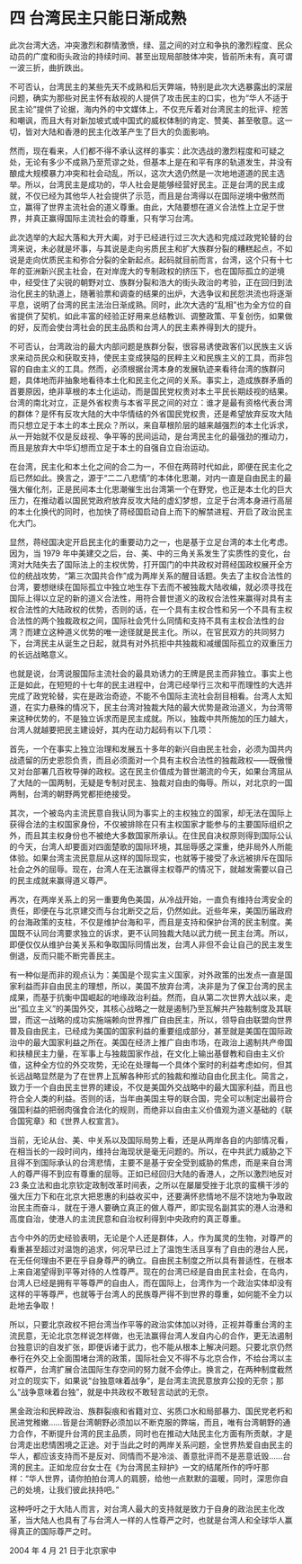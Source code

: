 # 四 台湾民主只能日渐成熟
此次台湾大选，冲突激烈和群情激愤，绿、蓝之间的对立和争执的激烈程度、民众动员的广度和街头政治的持续时间、甚至出现局部肢体冲突，皆前所未有，真可谓一波三折，曲折跌出。

不可否认，台湾民主的某些先天不成熟和后天弊端，特别是此次大选暴露出的深层问题，确实为那些对民主怀有敌视的人提供了攻击民主的口实，也为“华人不适于民主论”提供了论据，海内外的中文媒体上，不仅充斥着对台湾民主的批评、挖苦和嘲讽，而且大有对新加坡式或中国式的威权体制的肯定、赞美、甚至敬意。这一切，皆对大陆和香港的民主化改革产生了巨大的负面影响。

然而，现在看来，人们都不得不承认这样的事实：此次选战的激烈程度和可疑之处，无论有多少不成熟乃至荒谬之处，但基本上是在和平有序的轨道发生，并没有酿成大规模暴力冲突和社会动乱，所以，这次大选仍然是一次地地道道的民主选举。所以，台湾民主是成功的，华人社会是能够经营好民主。正是台湾的民主成就，不仅已经为其他华人社会提供了示范，而且是台湾得以在国际逆境中傲然而立，赢得了世界主流社会的道义尊重。由此，大陆要想在道义合法性上立足于世界，并真正赢得国际主流社会的尊重，只有学习台湾。

此次选举的大起大落和大开大阖，对于已经进行过三次大选和完成过政党轮替的台湾来说，未必就是坏事，与其说是走向劣质民主和扩大族群分裂的糟糕起点，不如说是走向优质民主和弥合分裂的全新起点。起码就目前而言，台湾，这个只有十七年的亚洲新兴民主社会，在对岸庞大的专制政权的挤压下，也在国际孤立的逆境中，经受住了尖锐的朝野对立、族群分裂和浩大的街头政治的考验，正在回归到法治化民主的轨道上，随著验票和调查的结果的出炉，大选争议和民怨洪流也将逐渐平息，说明了台湾的民主法治日渐成熟。同时，此次大选的“乱相”也为全方位的自省提供了契机，如此丰富的经验正好用来总结教训、调整政策、平复创伤，如果做的好，反而会使台湾社会的民主品质和台湾人的民主素养得到大的提升。

不可否认，台湾政治的最大内部问题是族群分裂，很容易诱使政客们以民族主义诉求来动员民众和获取支持，使民主变成狭隘的民粹主义和民族主义的工具，而非包容的自由主义的工具。然而，必须根据台湾本身的发展轨迹来看待台湾的族群问题，具体地而非抽象地看待本土化和民主化之间的关系。事实上，造成族群矛盾的首要原因，绝非草根的本土化运动，而是国民党权贵对本土平民长期歧视的结果。台湾的南北对立，正是外省权贵与本省平民之间的对立：谁才是最有资格代表台湾的群体？是怀有反攻大陆的大中华情结的外省国民党权贵，还是希望放弃反攻大陆而只想立足于本土的本土民众？所以，来自草根阶层的越来越强烈的本土化诉求，从一开始就不仅是反歧视、争平等的民间运动，是台湾民主化的最强劲的推动力，而且是放弃大中华幻想而立足于本土的自强自立自治运动。

在台湾，民主化和本土化之间的合二为一，不但在两蒋时代如此，即便在民主化之后已然如此。换言之，源于“二二八悲情”的本体化思潮，对内一直是自由民主的最强大催化剂，正是民间本土化思潮催生出台湾第一个在野党，也正是本土化的巨大压力，在推动着以国民党政府放弃反攻大陆的虚幻梦想，立足于台湾本身进行高层的本土化换代的同时，也加快了蒋经国启动自上而下的解禁进程、开启了政治民主化大门。

显然，蒋经国决定开启民主化的重要动力之一，也是基于立足台湾的本土化考虑。因为，当 1979 年中美建交之后，台、美、中的三角关系发生了实质性的变化，台湾对大陆失去了国际法上的主权优势，打开国门的中共政权对蒋经国政权展开全方位的统战攻势，“第三次国共合作”成为两岸关系的醒目话题。失去了主权合法性的台湾，要想继续在国际孤立中独立地生存下去而不被独裁大陆收编，就必须寻找在国际上得以立足的新的道义合法性，用符合普世道义的政权合法性来赢得对具有主权合法性的大陆政权的优势，否则的话，在一个具有主权合性和另一个不具有主权合法性的两个独裁政权之间，国际社会凭什么同情和支持不具有主权合法性的台湾？而建立这种道义优势的唯一途径就是民主化。所以，在官民双方的共同努力下，台湾民主从诞生之日起，就具有对外抗拒中共独裁和减缓国际孤立的双重压力的长远战略意义。

也就是说，台湾说服国际主流社会的最具劝诱力的王牌是民主而非独立。事实上也正是如此，在短短的十七年的民主进程中，台湾已经举行三次和平而理性的大选并完成了政党轮替，实在是政治奇迹，不能不令国际主流社会刮目相看。台湾人太知道，在实力悬殊的情况下，民主台湾对独裁大陆的最大优势是政治道义，为台湾带来这种优势的，不是独立诉求而是民主成就。所以，独裁中共所施加的压力越大，台湾人就越要把民主建设好，其内在动力起码有以下几项：

首先，一个在事实上独立治理和发展五十多年的新兴自由民主社会，必须为国共内战遗留的历史恩怨负责，而且必须面对一个具有主权合法性的独裁政权——既傲慢又对台部署几百枚导弹的政权。这在民主价值成为普世潮流的今天，如果台湾屈从了大陆的一国两制，无疑是专制对民主、独裁对自由的侮辱。所以，对北京的一国两制，台湾的朝野两党都拒绝接受。

其次，一个被岛内主流民意自我认同为事实上的主权独立的国家，却无法在国际上获得合法的主权国家身份，不仅被排除在只有主权国家才能参与的主要国际组织之外，而且其主权身份也不被绝大多数国家所承认。在住民自决权原则得到国际公认的今天，台湾人却要面对四面楚歌的国际环境，其屈辱感之深重，绝非局外人所能体验。如果台湾主流民意屈从这样的国际现实，也就等于接受了永远被排斥在国际社会之外的屈辱。现在，台湾人在无法赢得主权尊严的情况下，就越发需要以自己的民主成就来赢得道义尊严。

再次，在两岸关系上的另一重要角色美国，从冷战开始，一直负有维持台湾安全的责任，即便在与北京建交而与台北断交之后，仍然如此。近些年来，美国历届政府的台海政策的支柱，不仅是维护台海和平，而且是支持和保护台湾的民主制度。美国既不认同台湾要求独立的诉求，更不认同独裁大陆以武力统一民主台湾。所以，即便仅仅从维护台美关系和争取国际同情出发，台湾人非但不会让自己的民主发生倒退，反而只能不断完善民主。

有一种似是而非的观点认为：美国是个现实主义国家，对外政策的出发点一直是国家利益而非自由民主的理想，所以，美国不放弃台湾，决非是为了保卫台湾的民主成果，而基于抗衡中国崛起的地缘政治利益。然而，自从第二次世界大战以来，走出“孤立主义”的美国外交，其核心战略之一就是遏制乃至瓦解共产独裁制度及其联盟，而这一战略的成功实施端赖向世界推广自由民主，所以，领导自由联盟向世界普及自由民主，已经成为美国的国家利益的重要组成部分，甚至就是美国在国际政治中的最大国家利益之所在。美国在经济上推广自由市场，在政治上遏制共产帝国和扶植民主力量，在军事上与独裁国家作战，在文化上输出基督教和自由主义价值，这种全方位的外交攻势，无论在处理每一个具体个案时的利益考虑如何，但其长远战略显然是为了在世界上瓦解各种形式的独裁和推动自由化民主化。简言之，致力于一个自由民主世界的建设，不仅是美国外交战略中的最大国家利益，而且也符合全人类的利益。否则的话，当年由美国主导的联合国，完全可以制定出最符合强国利益的把弱肉强食合法化的规则，而绝非以自由主义价值观为道义基础的《联合国宪章》和《世界人权宣言》。

当前，无论从台、美、中关系以及国际局势上看，还是从两岸各自的内部情况看，在相当长的一段时间内，维持台海现状是毫无问题的。所以，在中共武力威胁之下且得不到国际承认的台湾悲情，主要不是基于安全受到威胁的焦虑，而是来自台湾人的尊严得不到应有尊重的屈辱。正如已经回归大陆的香港人，之所以激烈地反对 23 条立法和由北京钦定政制改革时间表，之所以在屡屡受挫于北京的蛮横干涉的强大压力下和在北京大把恩惠的利益收买中，还要满怀悲情地不屈不饶地为争取政治民主而奋斗，就在于港人要确立真正的做人尊严，即实现名副其实的港人治港和高度自治，使港人的主流民意和自治权利得到中央政府的真正尊重。

古今中外的历史经验表明，无论是个人还是群体，人，作为属灵的生物，对尊严的看重甚至超过对温饱的追求，何况早已过上了温饱生活且享有了自由的港台人民，在无任何理由不更在乎自身尊严的确立。自由民主制度之所以具有普适性，在根本上来自渴望得到平等对待的人性尊严。现在的台湾已经是自由民主社会，在岛内，台湾人已经是拥有平等尊严的自由人，而在国际上，台湾作为一个政治实体却没有这样的平等尊严，也就等于台湾人的民族尊严得不到世界的尊重，如何能不全力以赴地去争取！

所以，只要北京政权不把台湾当作平等的政治实体加以对待，正视并尊重台湾的主流民意，无论北京怎样说怎样做，也无法赢得台湾人发自内心的合作，更无法遏制台独意识的自发扩张，即便诉诸于武力，也不能从根本上解决问题。只要北京仍然奉行在外交上全面围堵台湾的政策，国际社会又不得不与北京合作，不给台湾以主权尊严，台湾扩展合法国际生存空间的努力就不会停止。换言之，在两种制度截然对立的现实下，如果说“台独意味着战争”，是台湾主流民意放弃公投的无奈；那么“战争意味着台独”，就是中共政权不敢轻言动武的无奈。

黑金政治和民粹政治、族群裂痕和省籍对立、劣质口水和局部暴力、国民党老朽和民进党稚嫩……皆是台湾朝野必须加以不断克服的弊端，而且，唯有台湾朝野的通力合作，不断提升台湾的民主品质，同时也在推动大陆民主化方面有所贡献，才是台湾走出悲情困境之正途。对于当此之时的两岸关系问题，全世界热爱自由民主的华人，都应该支持而不是反对、同情而不是冷淡、善意批评而不是恶意诋毁……台湾的民主。正如龙应台女士在《为台湾民主辩护》一文的结尾所作的呼吁那样：“华人世界，请你拍拍台湾人的肩膀，给他一点默默的温暖，同时，深思你自己的处境，让我们彼此扶持吧。”

这种呼吁之于大陆人而言，对台湾人最大的支持就是致力于自身的政治民主化改革，当大陆人也具有了与台湾人一样的人性尊严之时，也就是台湾人和全球华人赢得真正的国际尊严之时。

2004 年 4 月 21 日于北京家中


